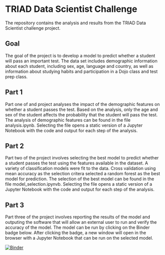 # TRIAD Data Scientist Challenge

The repository contains the analysis and results from the TRIAD Data Scientist challenge project. 

## Goal 

The goal of the project is to develop a model to predict whether a student will pass an important test. The data set includes demographic information about each student, including sex, age, language and country, as well as information about studying habits and participation in a Dojo class and test prep class. 

## Part 1

Part one of and project analyses the impact of the demographic features on whether a student passes the test. Based on the analysis, only the age and sex of the student affects the probability that the student will pass the test. The analysis of demographic features can be found in the file analysis.ipynb. Selecting the file opens a static version of a Jupyter Notebook with the code and output for each step of the analysis.  

## Part 2

Part two of the project involves selecting the best model to predict whether a student passes the test using the features available in the dataset. A variety of classification models were fit to the data. Cross validation using mean accuracy as the selection critera selected a random forest as the best model for prediction. The selection of the best model can be found in the file model_selection.ipynvb. Selecting the file opens a static version of a Jupyter Notebook with the code and output for each step of the analysis. 

## Part 3 

Part three of the project involves reporting the results of the model and outputing the software that will allow an external user to run and verify the accuracy of the model. The model can be run by clicking on the Binder badge below. After clicking the badge, a new window will open in the browser with a Jupyter Notebook that can be run on the selected model.  

[![Binder](https://mybinder.org/badge_logo.svg)](https://mybinder.org/v2/gh/akhullar001/triad-challenge/master?filepath=model_run.ipynb)
